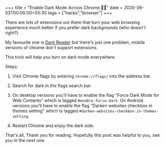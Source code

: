 +++
title = "Enable Dark Mode Across Chrome 🌚😎"
date = 2020-06-03T00:00:00+05:30
tags = ["hacks","browser"]
+++

There are lots of extensions out there that turn your web browsing experience much better if you prefer dark backgrounds (who doesn't right?).

My favourite one is [Dark Reader](https://chrome.google.com/webstore/detail/dark-reader/eimadpbcbfnmbkopoojfekhnkhdbieeh) but there's just one problem, mobile versions of chrome don't support extensions.

This trick will help you turn on dark mode everywhere.

Steps:

1. Visit Chrome flags by entering `chrome://flags/` into the address bar.

2. Search for dark in the flags search bar.

3. On desktop versions you'll have to enable the flag "Force Dark Mode for Web Contents" which is tagged `#enable-force-dark`.
On Android versions you'll have to enable the flag "Darken websites checkbox in themes setting" which is tagged `#darken-websites-checkbox-in-themes-setting`.

4. Restart Chrome and enjoy the dark side.

That's all, Thank you for reading.
Hopefully this post was helpful to you, see you in the next one.
